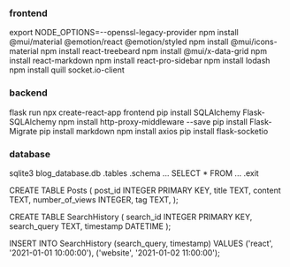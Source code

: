 ### frontend
export NODE_OPTIONS=--openssl-legacy-provider
npm install @mui/material @emotion/react @emotion/styled
npm install @mui/icons-material
npm install react-treebeard
npm install @mui/x-data-grid
npm install react-markdown
npm install react-pro-sidebar
npm install lodash
npm install quill socket.io-client


### backend
flask run
npx create-react-app frontend
pip install SQLAlchemy Flask-SQLAlchemy
npm install http-proxy-middleware --save
pip install Flask-Migrate
pip install markdown
npm install axios 
pip install flask-socketio

### database
sqlite3 blog_database.db
.tables     <!-- return ... -->
.schema ...
SELECT * FROM ...
.exit


CREATE TABLE Posts (
    post_id INTEGER PRIMARY KEY,
    title TEXT,
    content TEXT,
    number_of_views INTEGER,
    tag TEXT,
);

CREATE TABLE SearchHistory (
    search_id INTEGER PRIMARY KEY,
    search_query TEXT,
    timestamp DATETIME
);

INSERT INTO SearchHistory (search_query, timestamp) VALUES
('react', '2021-01-01 10:00:00'),
('website', '2021-01-02 11:00:00');